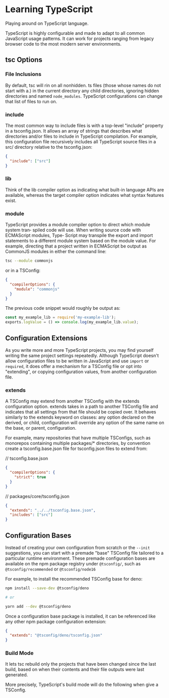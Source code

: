 # Learning TypeScript

Playing around on TypeScript language.

TypeScript is highly configurable and made to adapt to all common JavaScript usage patterns. It can work
for projects ranging from legacy browser code to the most modern server environments.

## tsc Options

### File Inclusions

By default, tsc will rin on all nonhidden. ts files (those whose names do not start with a.) in the current directory any child directories, ignoring hidden directories and named `node_modules`. TypeScript configurations can change that list of files to run on.

### include

The most common way to include files is with a top-level "include" property in a tsconfig.json. It allows an array of strings that describes what directories and/or files to include in TypeScript compilation.
For example, this configuration file recursively includes all TypeScript source files in a src/ directory relative to the tsconfig.json:

```json
{
  "include": ["src"]
}
```

### lib

Think of the lib compiler option as indicating what built-in language APIs are available, whereas the target compiler option indicates what syntax features exist.

### module

TypeScript provides a module compiler option to direct which module system tran‐ spiled code will use. When writing source code with ECMAScript modules, Type‐ Script may transpile the export and import statements to a different module system based on the module value.
For example, directing that a project written in ECMAScript be output as CommonJS modules in either the command line:

```sh
tsc --module commonjs
```

or in a TSConfig:

```json
{
  "compilerOptions": {
    "module": "commonjs"
  }
}
```

The previous code snippet would roughly be output as:

```js
const my_example_lib = require('my-example-lib');
exports.logValue = () => console.log(my_example_lib.value);
```

## Configuration Extensions

As you write more and more TypeScript projects, you may find yourself writing the same project settings repeatedly. Although TypeScript doesn't allow configuration files to be written in JavaScript and use `import` or `required`, it does offer a mechanism for a TSConfig file or opt into "extending", or copying configuration values, from another configuration file.

### extends

A TSConfig may extend from another TSConfig with the extends configuration option. extends takes in a path to another TSConfig file and indicates that all settings from that file should be copied over. It behaves similarly to the extends keyword on classes: any option declared on the derived, or child, configuration will override any option of the same name on the base, or parent, configuration.

For example, many repositories that have multiple TSConfigs, such as monorepos containing multiple packages/\* directories, by convention create a tsconfig.base.json file for tsconfig.json files to extend from:

// tsconfig.base.json

```json
{
  "compilerOptions": {
    "strict": true
  }
}
```

// packages/core/tsconfig.json

```json
{
  "extends": "../../tsconfig.base.json",
  "includes": ["src"]
}
```

## Configuration Bases

Instead of creating your own configuration from scratch or the `--init` suggestions, you can start with a premade "base" TSConfig file tailored to a particular runtime environment. These premade configuration bases are available on the npm package registry under `@tsconfig/`, such as `@tsconfig/recommended` or `@tsconfig/node16`

For example, to install the recommended TSConfig base for deno:

```sh
npm install --save-dev @tsconfig/deno

# or

yarn add --dev @tsconfig/deno
```

Once a configuration base package is installed, it can be referenced like any other npm package configuration extension:

```json
{
  "extends": "@tsconfig/deno/tsconfig.json"
}
```

### Build Mode

It lets tsc rebuild only the projects that have been changed since the last build, based on when their contents and their file outputs were last generated.

More precisely, TypeScript's build mode will do the following when give a TSConfig.

